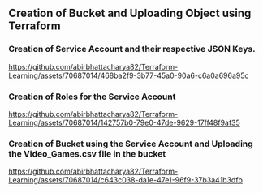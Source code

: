 ## Creation of Bucket and Uploading Object using Terraform
### Creation of Service Account and their respective JSON Keys.
https://github.com/abirbhattacharya82/Terraform-Learning/assets/70687014/468ba2f9-3b77-45a0-90a6-c6a0a696a95c

### Creation of Roles for the Service Account
https://github.com/abirbhattacharya82/Terraform-Learning/assets/70687014/142757b0-79e0-47de-9629-17ff48f9af35

### Creation of Bucket using the Service Account and Uploading the Video_Games.csv file in the bucket
https://github.com/abirbhattacharya82/Terraform-Learning/assets/70687014/c643c038-da1e-47e1-96f9-37b3a41b3dfb

